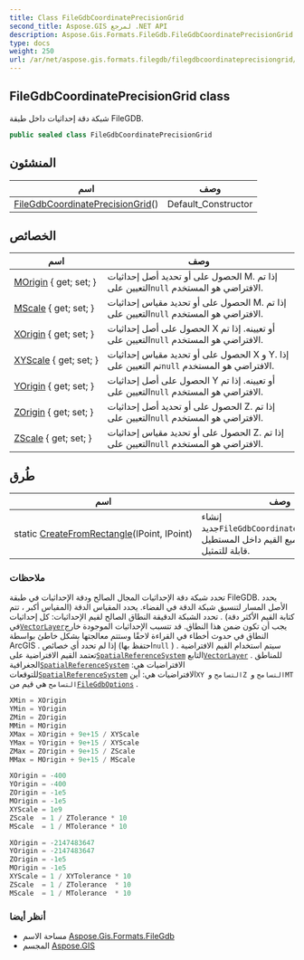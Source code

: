 ```yaml
---
title: Class FileGdbCoordinatePrecisionGrid
second_title: Aspose.GIS لمرجع .NET API
description: Aspose.Gis.Formats.FileGdb.FileGdbCoordinatePrecisionGrid فصل. شبكة دقة إحداثيات داخل طبقة FileGDB.
type: docs
weight: 250
url: /ar/net/aspose.gis.formats.filegdb/filegdbcoordinateprecisiongrid/
---
```

## FileGdbCoordinatePrecisionGrid class

شبكة دقة إحداثيات داخل طبقة FileGDB.

```csharp
public sealed class FileGdbCoordinatePrecisionGrid
```

## المنشئون

| اسم | وصف |
| --- | --- |
| [FileGdbCoordinatePrecisionGrid](filegdbcoordinateprecisiongrid/)() | Default_Constructor |

## الخصائص

| اسم | وصف |
| --- | --- |
| [MOrigin](../../aspose.gis.formats.filegdb/filegdbcoordinateprecisiongrid/morigin/) { get; set; } | الحصول على أو تحديد أصل إحداثيات M. إذا تم التعيين على`null` الافتراضي هو المستخدم. |
| [MScale](../../aspose.gis.formats.filegdb/filegdbcoordinateprecisiongrid/mscale/) { get; set; } | الحصول على أو تحديد مقياس إحداثيات M. إذا تم التعيين على`null` الافتراضي هو المستخدم. |
| [XOrigin](../../aspose.gis.formats.filegdb/filegdbcoordinateprecisiongrid/xorigin/) { get; set; } | الحصول على أصل إحداثيات X أو تعيينه. إذا تم التعيين على`null` الافتراضي هو المستخدم. |
| [XYScale](../../aspose.gis.formats.filegdb/filegdbcoordinateprecisiongrid/xyscale/) { get; set; } | الحصول على أو تحديد مقياس إحداثيات X و Y. إذا تم التعيين على`null` الافتراضي هو المستخدم. |
| [YOrigin](../../aspose.gis.formats.filegdb/filegdbcoordinateprecisiongrid/yorigin/) { get; set; } | الحصول على أصل إحداثيات Y أو تعيينه. إذا تم التعيين على`null` الافتراضي هو المستخدم. |
| [ZOrigin](../../aspose.gis.formats.filegdb/filegdbcoordinateprecisiongrid/zorigin/) { get; set; } | الحصول على أو تحديد أصل إحداثيات Z. إذا تم التعيين على`null` الافتراضي هو المستخدم. |
| [ZScale](../../aspose.gis.formats.filegdb/filegdbcoordinateprecisiongrid/zscale/) { get; set; } | الحصول على أو تحديد مقياس إحداثيات Z. إذا تم التعيين على`null` الافتراضي هو المستخدم. |

## طُرق

| اسم | وصف |
| --- | --- |
| static [CreateFromRectangle](../../aspose.gis.formats.filegdb/filegdbcoordinateprecisiongrid/createfromrectangle/)(IPoint, IPoint) | إنشاء جديد`FileGdbCoordinatePrecisionGrid` بحيث تكون جميع القيم داخل المستطيل قابلة للتمثيل. |

### ملاحظات

تحدد شبكة دقة الإحداثيات المجال الصالح ودقة الإحداثيات في طبقة FileGDB. يحدد الأصل المسار لتنسيق شبكة الدقة في الفضاء. يحدد المقياس الدقة (المقياس أكبر ، تتم كتابة القيم الأكثر دقة) . تحدد الشبكة الدقيقة النطاق الصالح لقيم الإحداثيات: كل إحداثيات في[`VectorLayer`](../../aspose.gis/vectorlayer/)يجب أن تكون ضمن هذا النطاق. قد تتسبب الإحداثيات الموجودة خارج النطاق في حدوث أخطاء في القراءة لاحقًا وستتم معالجتها بشكل خاطئ بواسطة ArcGIS . إذا لم تحدد أي خصائص (احتفظ بها`null` ) سيتم استخدام القيم الافتراضية . تعتمد القيم الافتراضية على[`SpatialReferenceSystem`](../../aspose.gis.spatialreferencing/spatialreferencesystem/) التابع[`VectorLayer`](../../aspose.gis/vectorlayer/) . للمناطق الجغرافية[`SpatialReferenceSystem`](../../aspose.gis.spatialreferencing/spatialreferencesystem/) الافتراضيات هي: للتوقعات[`SpatialReferenceSystem`](../../aspose.gis.spatialreferencing/spatialreferencesystem/) الافتراضيات هي: أين`XY التسامح` و`Z التسامح` و`MT التسامح` هي قيم من[`FileGdbOptions`](../filegdboptions/) .

```csharp
XMin = XOrigin
YMin = YOrigin
ZMin = ZOrigin
MMin = MOrigin
XMax = XOrigin + 9e+15 / XYScale
YMax = YOrigin + 9e+15 / XYScale
ZMax = ZOrigin + 9e+15 / ZScale
MMax = MOrigin + 9e+15 / MScale
```

```csharp
XOrigin = -400
YOrigin = -400
ZOrigin = -1e5
MOrigin = -1e5
XYScale = 1e9
ZScale  = 1 / ZTolerance * 10
MScale  = 1 / MTolerance * 10
```

```csharp
XOrigin = -2147483647
YOrigin = -2147483647
ZOrigin = -1e5
MOrigin = -1e5
XYScale = 1 / XYTolerance * 10
ZScale  = 1 / ZTolerance  * 10
MScale  = 1 / MTolerance  * 10
```

### أنظر أيضا

* مساحة الاسم [Aspose.Gis.Formats.FileGdb](../../aspose.gis.formats.filegdb/)
* المجسم [Aspose.GIS](../../)


